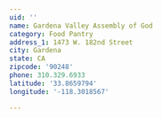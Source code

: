 ```yaml
---
uid: ''
name: Gardena Valley Assembly of God
category: Food Pantry
address_1: 1473 W. 182nd Street
city: Gardena
state: CA
zipcode: '90248'
phone: 310.329.6933
latitude: '33.8659794'
longitude: '-118.3018567'

---
```

